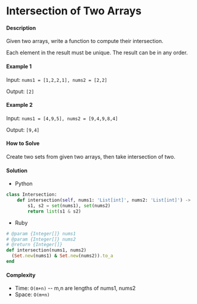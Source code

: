 # Intersection of Two Arrays

#### Description

Given two arrays, write a function to compute their intersection.

Each element in the result must be unique.
The result can be in any order.

#### Example 1
Input: `nums1 = [1,2,2,1], nums2 = [2,2]`

Output: `[2]`

#### Example 2
Input: `nums1 = [4,9,5], nums2 = [9,4,9,8,4]`

Output: `[9,4]`

#### How to Solve

Create two sets from given two arrays, then take intersection of two.

#### Solution
- Python

```python
class Intersection:
    def intersection(self, nums1: 'List[int]', nums2: 'List[int]') -> 'List[int]':
        s1, s2 = set(nums1), set(nums2)
        return list(s1 & s2)
```

- Ruby

```ruby
# @param {Integer[]} nums1
# @param {Integer[]} nums2
# @return {Integer[]}
def intersection(nums1, nums2)
  (Set.new(nums1) & Set.new(nums2)).to_a
end
```

#### Complexity
- Time: `O(m+n)` -- m,n are lengths of nums1, nums2
- Space: `O(m+n)`
